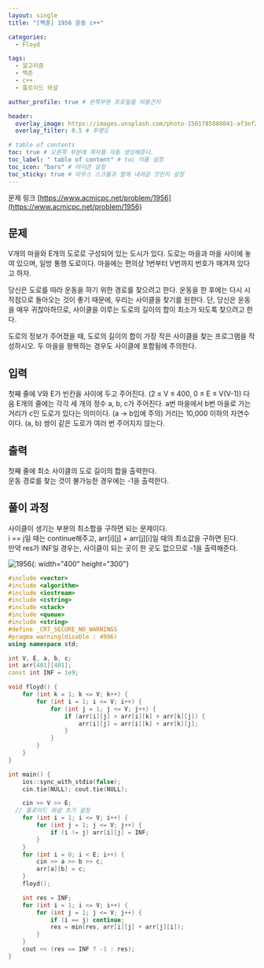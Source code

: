 ```yaml
---
layout: single
title: "[백준] 1956 운동 c++"

categories:
  - Floyd

tags:
  - 알고리즘
  - 백준
  - c++
  - 플로이드 와샬

author_profile: true # 왼쪽부분 프로필을 띄울건지

header:
  overlay_image: https://images.unsplash.com/photo-1501785888041-af3ef285b470?ixlib=rb-1.2.1&ixid=eyJhcHBfaWQiOjEyMDd9&auto=format&fit=crop&w=1350&q=80
  overlay_filter: 0.5 # 투명도

# table of contents
toc: true # 오른쪽 부분에 목차를 자동 생성해준다.
toc_label: " table of content" # toc 이름 설정
toc_icon: "bars" # 아이콘 설정
toc_sticky: true # 마우스 스크롤과 함께 내려갈 것인지 설정
---
```


문제 링크 [https://www.acmicpc.net/problem/1956](https://www.acmicpc.net/problem/1956)

## 문제

V개의 마을와 E개의 도로로 구성되어 있는 도시가 있다. 도로는 마을과 마을 사이에 놓여 있으며, 일방 통행 도로이다. 마을에는 편의상 1번부터 V번까지 번호가 매겨져 있다고 하자.

당신은 도로를 따라 운동을 하기 위한 경로를 찾으려고 한다. 운동을 한 후에는 다시 시작점으로 돌아오는 것이 좋기 때문에, 우리는 사이클을 찾기를 원한다. 단, 당신은 운동을 매우 귀찮아하므로, 사이클을 이루는 도로의 길이의 합이 최소가 되도록 찾으려고 한다.

도로의 정보가 주어졌을 때, 도로의 길이의 합이 가장 작은 사이클을 찾는 프로그램을 작성하시오. 두 마을을 왕복하는 경우도 사이클에 포함됨에 주의한다.

## 입력

첫째 줄에 V와 E가 빈칸을 사이에 두고 주어진다. (2 ≤ V ≤ 400, 0 ≤ E ≤ V(V-1)) 다음 E개의 줄에는 각각 세 개의 정수 a, b, c가 주어진다. a번 마을에서 b번 마을로 가는 거리가 c인 도로가 있다는 의미이다. (a → b임에 주의) 거리는 10,000 이하의 자연수이다. (a, b) 쌍이 같은 도로가 여러 번 주어지지 않는다.

## 출력

첫째 줄에 최소 사이클의 도로 길이의 합을 출력한다.  
운동 경로를 찾는 것이 불가능한 경우에는 -1을 출력한다.

## 풀이 과정

사이클이 생기는 부분의 최소합을 구하면 되는 문제이다.  
i == j일 때는 continue해주고, arr[i][j] + arr[j][i]일 때의 최소값을 구하면 된다.  
만약 res가 INF일 경우는, 사이클이 되는 곳이 한 곳도 없으므로 -1을 출력해준다.

![1956](../../images/1956.jpg){: width="400" height="300"}

```c++
#include <vector>
#include <algorithm>
#include <iostream>
#include <cstring>
#include <stack>
#include <queue>
#include <string>
#define _CRT_SECURE_NO_WARNINGS
#pragma warning(disable : 4996)
using namespace std;

int V, E, a, b, c;
int arr[401][401];
const int INF = 1e9;

void floyd() {
	for (int k = 1; k <= V; k++) {
		for (int i = 1; i <= V; i++) {
			for (int j = 1; j <= V; j++) {
				if (arr[i][j] > arr[i][k] + arr[k][j]) {
					arr[i][j] = arr[i][k] + arr[k][j];
				}
			}
		}
	}
}

int main() {
	ios::sync_with_stdio(false);
	cin.tie(NULL); cout.tie(NULL);

	cin >> V >> E;
  // 플로이드 와샬 초기 설정
	for (int i = 1; i <= V; i++) {
		for (int j = 1; j <= V; j++) {
			if (i != j) arr[i][j] = INF;
		}
	}
	for (int i = 0; i < E; i++) {
		cin >> a >> b >> c;
		arr[a][b] = c;
	}
	floyd();

	int res = INF;
	for (int i = 1; i <= V; i++) {
		for (int j = 1; j <= V; j++) {
			if (i == j) continue;
			res = min(res, arr[i][j] + arr[j][i]);
		}
	}
	cout << (res == INF ? -1 : res);
}
```
